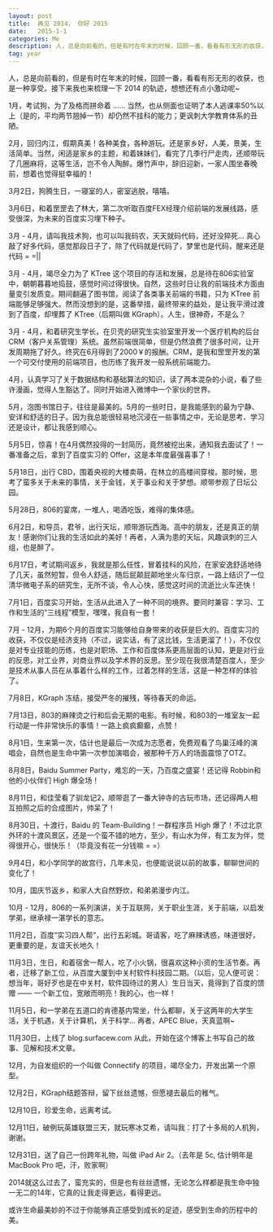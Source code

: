 ```yaml
---
layout: post
title:  再见 2014， 你好 2015 
date:   2015-1-1
categories: Me
description: 人，总是向前看的，但是有时在年末的时候，回顾一番，看看有形无形的收获，也是一种享受。
tag: year
---
```


人，总是向前看的，但是有时在年末的时候，回顾一番，看看有形无形的收获，也是一种享受。接下来我也来梳理一下 2014 的轨迹，想想还有点小激动呢~

1月，考试狗，为了及格而拼命着 …… 当然，也从侧面也证明了本人逃课率50%以上（是的，平均两节翘掉一节）却仍然不挂科的能力；更讽刺大学教育体系的丑陋。


2月，回归内江，假期真美！各种美食，各种游玩。还是家乡好，人美，景美，生活简单。当然，闲适是家乡的主题，和着妹妹们，看完了几季行尸走肉，还顺带玩了几圈麻将，这等生活，岂不令人陶醉。爆竹声中，辞旧迎新，一家人围坐春晚前，想着也觉得挺幸福的！


3月2日，狗腾生日，一寝室的人，密室逃脱，嘻嘻。

3月6日，和着罡罡去了林大，第二次听取百度FEX经理介绍前端的发展线路，感受很深，为未来的百度实习埋下种子。

3月 - 4月，请叫我技术狗，也可以叫我码农，天天就码代码，还好没猝死… 
真心敲了好多代码，感觉那段日子了，除了代码就是代码了，梦里也是代码，醒来还是代码 = =||

3月 - 4月，竭尽全力为了 KTree 这个项目的存活和发展，总是待在806实验室中，朝朝暮暮地捣鼓，感觉时间过得很快。自然，这些时日让我的前端技术方面由量变引发质变。期间翻遍了图书馆，阅读了各类事关前端的书籍，只为 KTree 前端能够足够强大。然而没想到的是，这番举措，最终带来的益处，是让我平滑过渡到了百度，却埋葬了 KTree（后期叫做 KGraph）。人生，很神奇，不是么？

3月 - 4月，和着研究生学长，在贝壳的研究生实验室里开发一个医疗机构的后台 CRM（客户关系管理）系统。虽然前端很简单，但是仍然浪费了很多时间，让开发周期拖了好久。终究在6月得到了2000￥的报酬。CRM，是我和罡罡开发的第一个可交付使用的前端项目，也历练了我开发一般系统前端能力。


4月，认真学习了关于数据结构和基础算法的知识，读了两本混杂的小说，看了些许漫画，觉得人生豁达了。同时开始进入微博中一个家伙的世界。


5月，泡图书馆日子，往往是最美的。5月的一些时日，是我能感到的最为宁静、安详和舒适的日子。因为我总能很轻易地沉浸在一些事情之中，无论是思考、学习还是设计，都让我感到顺心。

5月5日，惊喜！在4月偶然投得的一封简历，竟然被挖出来，通知我去面试了！一番准备之后，拿到了百度实习的 Offer，这是本年度最强喜事了！

5月18日，出行 CBD，围着央视的大楼卖萌，在林立的高楼间穿梭。那时候，思考了蛮多关于未来的事情，关于金钱，关于事业和关于梦想。顺带参观了日坛公园。

5月28日，806的宴席，一堆人，喝酒吃饭，难得的集体感。


6月2日，和导员，君爷，出行天坛，顺带游玩西海。高中的朋友，还是真正的朋友！感谢你们让我的生活如此的美好！再者，人满为患的天坛，风趣讽刺的三人组，也是醉了。

6月17日，考试期间返乡，我就是那么任性，冒着挂科的风险，在家安逸舒适地待了几天，虽然短暂，但令人舒适，随后屁颠屁颠地坐火车归京，一路上结识了一位清华微电子系的研究生，无所不谈，令人心快，感觉这时间的流逝比火车还快！


7月1日，百度实习开始，生活从此进入了一种不同的境界。要同时兼容：学习、工作和生活的“三线程”模型，嘿嘿，我自有一套！

7月 - 12月，为期6个月的百度实习能够给自身带来的收获是巨大的。百度实习的收获，不仅仅是经济支持（不过，说实话，有了这比钱，生活更溜了！），不仅仅是对专业技能的历练，也是对职场、工作和百度体系更高层面的认知，更是对行业的反思，对工业界，对商业界以及学术界的反思。至少现在我很清楚百度人，至少是技术从事人员在从事着什么样的工作，过着怎样的生活，这是一种怎样的体验了。

7月8日，KGraph 冻结，接受严冬的摧残，等待春天的命运。

7月13日，803的麻辣烫之行和后会无期的电影。有时候，和803的一堆室友一起行动是一件非常快乐的事情！一路上疯疯癫癫，点赞！


8月1日，生来第一次，估计也是最后一次成为志愿者，免费观看了鸟巢汪峰的演唱会，自然也是生命中第一次参加演唱会，被那种千万人的场面震惊了OTZ。

8月8日，Baidu Summer Party，难忘的一天，乃百度之盛宴！还记得 Robbin和他的小伙伴们 High 爆全场！

8月11日，和佳莹看了驯龙记2，顺带逛了一番大钟寺的古玩市场，还记得两人相互拍照之后的合成图片，帅呆了！

8月30日，十渡行，Baidu 的 Team-Building！一群程序员 High 爆了！不过北京外环的十渡风景区，还是一个蛮不错的地方，至少，有山水为伴，有工友为伴，觉得很开心，很快乐！（毕竟没有花一分钱嘛 = =）


9月4日，和小学同学的故宫行，几年未见，也便能说说以前的故事，聊聊世间的变化了！


10月，国庆节返乡，和家人大自然野炊，和弟弟漫步内江。

10月 - 12月，806的一系列演讲，关于互联网，关于职业生涯，关于前端，以启发学弟，继承禄一湛学长的意志。


11月2日，百度“实习四人帮”，出行五彩城。哥请客，吃了麻辣诱惑，味道很好，更重要的是，友谊天长地久！

11月3日，生日，和着宿舍一帮人，吃了小火锅，很喜欢这种小资的生活节奏。再者，迁移了新工位，从百度大厦到中关村软件科技园二期。（以后，见人便可说：想当年，哥好歹也是在中关村，软件园待过的男人）生日当天，竟得到了百度的馈赠 —— 一个新工位，宽敞而明亮！我的心，也一样！

11月5日，和一学弟在五道口的肯德基内常坐，什么都聊，关于这两年的大学生活，关于机遇，关于计算机，关于科学... 再者，APEC Blue，天真蓝啊~

11月30日，上线了 blog.surfacew.com 从此，开始在这个博客上书写自己的故事、见解和技术文章。


12月，为自发组织的一个叫做 Connectify 的项目，竭尽全力，开发出第一个原型。

12月2日，KGraph结题答辩，留下丝丝遗憾，但愿褪去最后的稚气。

12月10日，珍爱生命，远离考试。

12月11日，破例玩英雄联盟三天，就玩寒冰艾希，请叫我：打了十多局的人机狗，谢谢。

12月31日，送了自己一份跨年礼物，叫做 iPad Air 2。（去年是 5c, 估计明年是 MacBook Pro 吧，汗，败家啊）

2014就这么过去了，蛮充实的，但是也有丝丝遗憾，无论怎么样都是我生命中独一无二的14年，它真的让我走得更远，看得更远。

或许生命最美妙的不过于你能够真正感受到成长的足迹，感受到生命的历程中的美。